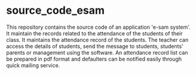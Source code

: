 # source_code_esam
This repository contains the source code of an application 'e-sam system'. It maintain the records related to the attendance of the students of their class. It maintains the attendance record of the students. The teacher can access the details of students, send the message to students, students' parents or management using the software. An attendance record list can be prepared in pdf format and defaulters can be notified easily through quick mailing service.
